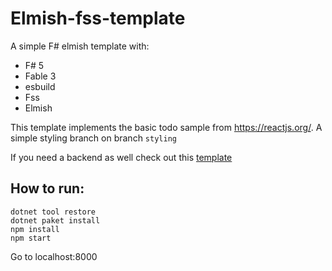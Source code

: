 # Elmish-fss-template

A simple F# elmish template with:
- F# 5
- Fable 3
- esbuild
- Fss
- Elmish

This template implements the basic todo sample from https://reactjs.org/.
A simple styling branch on branch `styling`

If you need a backend as well check out this [template](https://github.com/Bjorn-Strom/elmish-fss-stack)

## How to run:
```
dotnet tool restore
dotnet paket install
npm install
npm start
```
Go to localhost:8000
